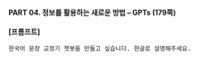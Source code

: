 #### PART 04. 정보를 활용하는 새로운 방법 – GPTs (179쪽)

**[프롬프트]**

```
한국어 문장 교정기 챗봇을 만들고 싶습니다. 한글로 설명해주세요.
```

